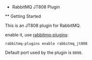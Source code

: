 * RabbitMQ JT808 Plugin

** Getting Started

This is an JT808 plugin for RabbitMQ.

enable it, use [rabbitmq-plugins](http://www.rabbitmq.com/man/rabbitmq-plugins.1.man.html):

    rabbitmq-plugins enable rabbitmq_jt808

Default port used by the plugin is `8898`.
